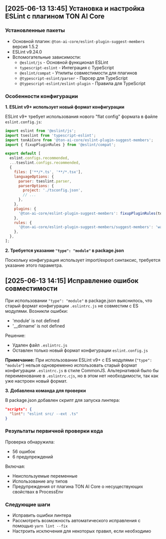 ## [2025-06-13 13:45] Установка и настройка ESLint с плагином TON AI Core

### Установленные пакеты
- Основной плагин: `@ton-ai-core/eslint-plugin-suggest-members` версия 1.5.2
- ESLint v9.24.0 
- Вспомогательные зависимости:
  - `@eslint/js` - Основной функционал ESLint
  - `typescript-eslint` - Интеграция с TypeScript
  - `@eslint/compat` - Утилиты совместимости для плагинов
  - `@typescript-eslint/parser` - Парсер для TypeScript
  - `@typescript-eslint/eslint-plugin` - Правила для TypeScript

### Особенности конфигурации

**1. ESLint v9+ использует новый формат конфигурации**

ESLint v9+ требует использования нового "flat config" формата в файле `eslint.config.js`:

```javascript
import eslint from '@eslint/js';
import tseslint from 'typescript-eslint';
import tonAiCore from '@ton-ai-core/eslint-plugin-suggest-members';
import { fixupPluginRules } from '@eslint/compat';

export default [
  eslint.configs.recommended,
  ...tseslint.configs.recommended,
  {
    files: ['**/*.ts', '**/*.tsx'],
    languageOptions: {
      parser: tseslint.parser,
      parserOptions: {
        project: './tsconfig.json',
        // ...
      },
    },
    plugins: {
      '@ton-ai-core/eslint-plugin-suggest-members': fixupPluginRules(tonAiCore),
    },
    rules: {
      '@ton-ai-core/eslint-plugin-suggest-members/suggest-members': 'warn',
    },
  },
];
```

**2. Требуется указание `"type": "module"` в package.json**

Поскольку конфигурация использует import/export синтаксис, требуется указание этого параметра.

## [2025-06-13 14:15] Исправление ошибок совместимости

При использовании `"type": "module"` в package.json выяснилось, что старый формат конфигурации `.eslintrc.js` не совместим с ES модулями. Возникли ошибки:

- 'module' is not defined
- '__dirname' is not defined

Решение:
- Удален файл `.eslintrc.js`
- Оставлен только новый формат конфигурации `eslint.config.js`

**Примечание:** При использовании ESLint v9+ с ES модулями (`"type": "module"`) нельзя одновременно использовать старый формат конфигурации `.eslintrc.js` в стиле CommonJS. Альтернативой было бы переименование в `.eslintrc.cjs`, но в этом нет необходимости, так как уже настроен новый формат.

**3. Добавлена команда для проверки**

В package.json добавлен скрипт для запуска линтера:

```json
"scripts": {
  "lint": "eslint src/ --ext .ts"
}
```

### Результаты первичной проверки кода

Проверка обнаружила:
- 56 ошибок
- 6 предупреждений

Включая:
- Неиспользуемые переменные
- Использование any типов
- Предупреждения от плагина TON AI Core о несуществующих свойствах в ProcessEnv

### Следующие шаги
- Исправить ошибки линтера
- Рассмотреть возможность автоматического исправления с помощью `yarn lint --fix`
- Настроить исключения для некоторых правил, если необходимо 